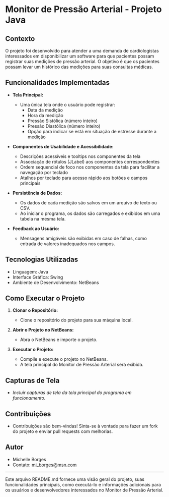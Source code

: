 # Monitor de Pressão Arterial - Projeto Java

## Contexto

O projeto foi desenvolvido para atender a uma demanda de cardiologistas interessados em disponibilizar um software para que pacientes possam registrar suas medições de pressão arterial. O objetivo é que os pacientes possam levar um histórico das medições para suas consultas médicas.

## Funcionalidades Implementadas

- **Tela Principal:**
  - Uma única tela onde o usuário pode registrar:
    - Data da medição
    - Hora da medição
    - Pressão Sistólica (número inteiro)
    - Pressão Diastólica (número inteiro)
    - Opção para indicar se está em situação de estresse durante a medição

- **Componentes de Usabilidade e Acessibilidade:**
  - Descrições acessíveis e tooltips nos componentes da tela
  - Associação de rótulos (JLabel) aos componentes correspondentes
  - Ordem sequencial de foco nos componentes da tela para facilitar a navegação por teclado
  - Atalhos por teclado para acesso rápido aos botões e campos principais

- **Persistência de Dados:**
  - Os dados de cada medição são salvos em um arquivo de texto ou CSV.
  - Ao iniciar o programa, os dados são carregados e exibidos em uma tabela na mesma tela.

- **Feedback ao Usuário:**
  - Mensagens amigáveis são exibidas em caso de falhas, como entrada de valores inadequados nos campos.

## Tecnologias Utilizadas

- Linguagem: Java
- Interface Gráfica: Swing
- Ambiente de Desenvolvimento: NetBeans

## Como Executar o Projeto

1. **Clonar o Repositório:**
   - Clone o repositório do projeto para sua máquina local.

2. **Abrir o Projeto no NetBeans:**
   - Abra o NetBeans e importe o projeto.

3. **Executar o Projeto:**
   - Compile e execute o projeto no NetBeans.
   - A tela principal do Monitor de Pressão Arterial será exibida.

## Capturas de Tela

- *Incluir capturas de tela da tela principal do programa em funcionamento.*

## Contribuições

- Contribuições são bem-vindas! Sinta-se à vontade para fazer um fork do projeto e enviar pull requests com melhorias.

## Autor

- Michelle Borges
- Contato: mi_borges@msn.com

---

Este arquivo README.md fornece uma visão geral do projeto, suas funcionalidades principais, como executá-lo e informações adicionais para os usuários e desenvolvedores interessados no Monitor de Pressão Arterial.